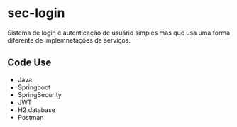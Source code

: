 # sec-login
Sistema de login e autenticação de usuário simples mas que usa uma forma diferente de implemnetações de serviços.

## Code Use
- Java
- Springboot
- SpringSecurity
- JWT
- H2 database
- Postman
